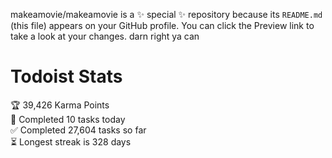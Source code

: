 makeamovie/makeamovie is a ✨ special ✨ repository because its `README.md` (this file) appears on your GitHub profile.
You can click the Preview link to take a look at your changes. darn right ya can

# Todoist Stats

<!-- TODO-IST:START -->
🏆  39,426 Karma Points           
🌸  Completed 10 tasks today           
✅  Completed 27,604 tasks so far           
⏳  Longest streak is 328 days
<!-- TODO-IST:END -->